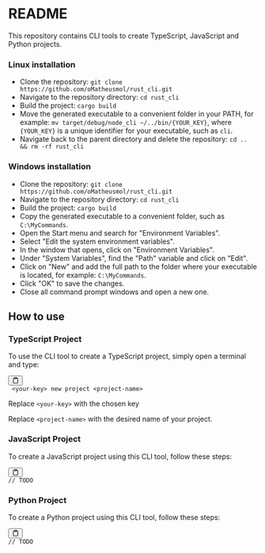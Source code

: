<div class="markdown prose w-full break-words dark:prose-invert light">
  <h1>README</h1>
  <p>
    This repository contains CLI tools to create TypeScript, JavaScript and
    Python projects.
  </p>
    <h3>Linux installation</h3>
  <ul>
    <li>
      Clone the repository:
      <code>git clone https://github.com/oMatheusmol/rust_cli.git</code>
    </li>
    <li>Navigate to the repository directory: <code>cd rust_cli</code></li>
    <li>Build the project: <code>cargo build</code></li>
    <li>
      Move the generated executable to a convenient folder in your PATH, for
      example: <code>mv target/debug/node_cli ~/../bin/{YOUR_KEY}</code>, where
      <code>{YOUR_KEY}</code> is a unique identifier for your executable, such
      as <code>cli</code>.
    </li>
    <li>
      Navigate back to the parent directory and delete the repository:
      <code>cd .. &amp;&amp; rm -rf rust_cli</code>
    </li>
  </ul>
  <h3>Windows installation</h3>
  <ul>
    <li>
      Clone the repository:
      <code>git clone https://github.com/oMatheusmol/rust_cli.git</code>
    </li>
    <li>Navigate to the repository directory: <code>cd rust_cli</code></li>
    <li>Build the project: <code>cargo build</code></li>
    <li>
      Copy the generated executable to a convenient folder, such as
      <code>C:\MyCommands</code>.
    </li>
    <li>Open the Start menu and search for "Environment Variables".</li>
    <li>Select "Edit the system environment variables".</li>
    <li>In the window that opens, click on "Environment Variables".</li>
    <li>
      Under "System Variables", find the "Path" variable and click on "Edit".
    </li>
    <li>
      Click on "New" and add the full path to the folder where your executable
      is located, for example: <code>C:\MyCommands</code>.
    </li>
    <li>Click "OK" to save the changes.</li>
    <li>Close all command prompt windows and open a new one.</li>
  </ul>
  <h2>How to use</h2>
  <h3>TypeScript Project</h3>
  <p>
    To use the CLI tool to create a TypeScript project, simply open a terminal
    and type:
  </p>
  <pre><div class="bg-black mb-4 rounded-md"><div class="flex items-center relative text-gray-200 bg-gray-800 px-4 py-2 text-xs font-sans"><span class=""></span><button class="flex ml-auto gap-2"><svg stroke="currentColor" fill="none" stroke-width="2" viewBox="0 0 24 24" stroke-linecap="round" stroke-linejoin="round" class="h-4 w-4" height="1em" width="1em" xmlns="http://www.w3.org/2000/svg"><path d="M16 4h2a2 2 0 0 1 2 2v14a2 2 0 0 1-2 2H6a2 2 0 0 1-2-2V6a2 2 0 0 1 2-2h2"></path><rect x="8" y="2" width="8" height="4" rx="1" ry="1"></rect></svg></button></div><div class="p-4 overflow-y-auto"><code class="!whitespace-pre hljs language-lua"><span class="hljs-built_in"></span> &lt;your-key&gt new project &lt;project-name&gt;
</code></div></div></pre>
  <p>
  Replace <code>&lt;your-key&gt;</code> with the chosen key 
  </p>
  <p>
    Replace <code>&lt;project-name&gt;</code> with the desired name of your project.
  </p>

  <h3>JavaScript Project</h3>
  <p>To create a JavaScript project using this CLI tool, follow these steps:</p>
  <pre><div class="bg-black mb-4 rounded-md"><div class="flex items-center relative text-gray-200 bg-gray-800 px-4 py-2 text-xs font-sans"><span class=""></span><button class="flex ml-auto gap-2"><svg stroke="currentColor" fill="none" stroke-width="2" viewBox="0 0 24 24" stroke-linecap="round" stroke-linejoin="round" class="h-4 w-4" height="1em" width="1em" xmlns="http://www.w3.org/2000/svg"><path d="M16 4h2a2 2 0 0 1 2 2v14a2 2 0 0 1-2 2H6a2 2 0 0 1-2-2V6a2 2 0 0 1 2-2h2"></path><rect x="8" y="2" width="8" height="4" rx="1" ry="1"></rect></svg></button></div><div class="p-4 overflow-y-auto"><code class="!whitespace-pre hljs language-javascript"><span class="hljs-comment">// TODO</span>
</code></div></div></pre>
  <h3>Python Project</h3>
  <p>To create a Python project using this CLI tool, follow these steps:</p>
  <pre><div class="bg-black mb-4 rounded-md"><div class="flex items-center relative text-gray-200 bg-gray-800 px-4 py-2 text-xs font-sans"><span class=""></span><button class="flex ml-auto gap-2"><svg stroke="currentColor" fill="none" stroke-width="2" viewBox="0 0 24 24" stroke-linecap="round" stroke-linejoin="round" class="h-4 w-4" height="1em" width="1em" xmlns="http://www.w3.org/2000/svg"><path d="M16 4h2a2 2 0 0 1 2 2v14a2 2 0 0 1-2 2H6a2 2 0 0 1-2-2V6a2 2 0 0 1 2-2h2"></path><rect x="8" y="2" width="8" height="4" rx="1" ry="1"></rect></svg></button></div><div class="p-4 overflow-y-auto"><code class="!whitespace-pre hljs language-javascript"><span class="hljs-comment">// TODO</span>
</code></div></div></pre>
</div>
